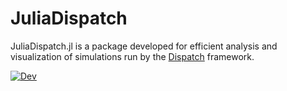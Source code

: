 # JuliaDispatch

JuliaDispatch.jl is a package developed for efficient analysis and visualization of simulations run by the [Dispatch](https://dispatch.readthedocs.io/en/latest/) framework.


[![Dev](https://img.shields.io/badge/docs-stable-blue.svg)](https://casparwb.github.io/JuliaDispatch.jl/)

